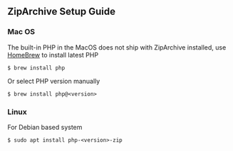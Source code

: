 ## ZipArchive Setup Guide

### Mac OS
The built-in PHP in the MacOS does not ship with ZipArchive installed, use [HomeBrew](https://brew.sh/) to install latest PHP
```
$ brew install php
```
Or select PHP version manually
```
$ brew install php@<version>
```

### Linux
For Debian based system
```
$ sudo apt install php-<version>-zip
```
